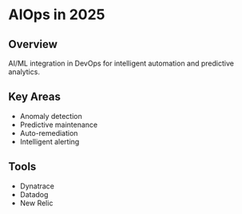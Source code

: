 # AIOps in 2025

## Overview
AI/ML integration in DevOps for intelligent automation and predictive analytics.

## Key Areas
- Anomaly detection
- Predictive maintenance
- Auto-remediation
- Intelligent alerting

## Tools
- Dynatrace
- Datadog
- New Relic
